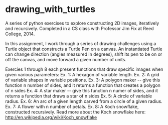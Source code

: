 # drawing_with_turtles
A series of python exercises to explore constructing 2D images, iteratively and recursively.
Completed in a CS class with Professor Jim Fix at Reed College, 2014.

In this assignment, I work through a series of drawing challenges using a Turtle object that constructs a Turtle Pen on a canvas. An instantiated Turtle can change direction (angles measured in degrees), shift its pen to be on or off the canvas, and move forward a given number of units.

Exercies 1 through 8 each present functions that draw specific images when given various parameters:
  Ex. 1: A hexagon of variable length.
  Ex. 2: A grid of variable shapes in variable positions.
  Ex. 3: A polygon maker -- give this function n number of sides, and it returns a function that creates a polygon of n sides
  Ex. 4: A star maker -- give this function n numer of sides, and it returns a function that draws a star of n sides
  Ex. 5: A circle of variable radius.
  Ex. 6: An arc of a given length carved from a circle of a given radius.
  Ex. 7: A flower with n number of petals.
  Ex. 8: A Koch snowflake, constructed recursively. Read more about the Koch snowflake here:  
  http://en.wikipedia.org/wiki/Koch_snowflake
  
  
